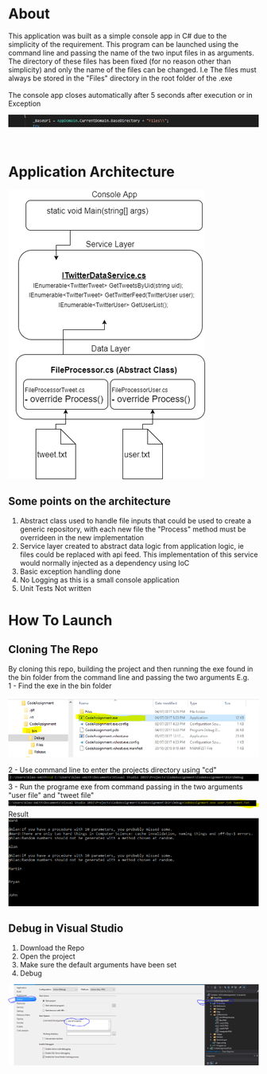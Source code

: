 <h1>About</h1>
This application was built as a simple console app in C# due to the simplicity of the requirement. This program can be launched using the command line and passing the name of the two input files in as arguments. The directory of these files has been fixed (for no reason other than simplicity) and only the name of the files can be changed. I.e The files must always be stored in the "Files" directory in the root folder of the .exe
</BR></BR>
The console app closes automatically after 5 seconds after execution or in Exception

![alt text](CodeAssignment/GitResources/Fixedpath.PNG "Fixedpath")

<br/>
<h1>Application Architecture</h1>

![alt text](CodeAssignment/GitResources/ArchDiagram.png "Application Architecture")

<h2>Some points on the architecture</h2>
<ol>
  <li>Abstract class used to handle file inputs that could be used to create a generic repository, with each new file the "Process" method must be overrideen in the new implementation</li>
  <li>Service layer created to abstract data logic from application logic, ie files could be replaced with api feed. This implementation of this service would normally injected as a dependency using IoC</li>
  <li>Basic exception handling done</li>
  <li>No Logging as this is a small console application</li>
  <li>Unit Tests Not written</li>
</ol>

<h1>How To Launch</h1>

<h2>Cloning The Repo</h2>
By cloning this repo, building the project and then running the exe found in the bin folder from the command line and passing the two arguments
E.g. <br/>
1 - Find the exe in the bin folder <br/>

![alt text](CodeAssignment/GitResources/Bin.PNG "bin")

2 - Use command line to enter the projects directory using "cd" <br/>
![alt text](CodeAssignment/GitResources/cmd1.PNG "cmd1")
3 - Run the programe exe from command passing in the two arguments "user file" and "tweet file" <br/>
![alt text](CodeAssignment/GitResources/cmd2.PNG "cmd2")
Result <br/>
![alt text](CodeAssignment/GitResources/cmd3.PNG "cmd3")

<h2>Debug in Visual Studio</h2>

<ol>
  <li>Download the Repo</li>
  <li>Open the project</li>
  <li>Make sure the default arguments have been set</li>
  <li>Debug</li>
</ol>

![alt text](CodeAssignment/GitResources/params.PNG "params")
